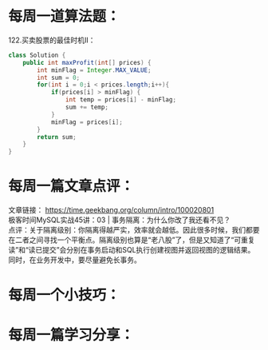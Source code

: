 # 每周一道算法题：
122.买卖股票的最佳时机II：
```java
class Solution {
    public int maxProfit(int[] prices) {
        int minFlag = Integer.MAX_VALUE;
        int sum = 0;
        for(int i = 0;i < prices.length;i++){
            if(prices[i] > minFlag) {
                int temp = prices[i] - minFlag;
                sum += temp;
            }
            minFlag = prices[i];
        }
        return sum;
    }
}
```
# 每周一篇文章点评：
文章链接： https://time.geekbang.org/column/intro/100020801</br>
极客时间MySQL实战45讲：03 | 事务隔离：为什么你改了我还看不见？</br>
点评：关于隔离级别：你隔离得越严实，效率就会越低。因此很多时候，我们都要在二者之间寻找一个平衡点。隔离级别也算是“老八股”了，但是又知道了“可重复读”和“读已提交”会分别在事务启动和SQL执行创建视图并返回视图的逻辑结果。同时，在业务开发中，要尽量避免长事务。

# 每周一个小技巧：


# 每周一篇学习分享：

